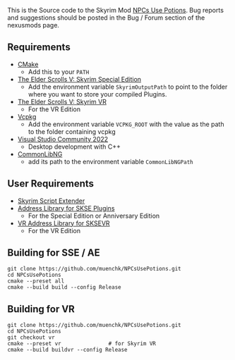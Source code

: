 This is the Source code to the Skyrim Mod [NPCs Use Potions](https://www.nexusmods.com/skyrimspecialedition/mods/67489).
Bug reports and suggestions should be posted in the Bug / Forum section of the nexusmods page.

## Requirements
* [CMake](https://cmake.org/)
	* Add this to your `PATH`
* [The Elder Scrolls V: Skyrim Special Edition](https://store.steampowered.com/app/489830)
	* Add the environment variable `SkyrimOutputPath` to point to the folder where you want to store your compiled Plugins.
* [The Elder Scrolls V: Skyrim VR](https://store.steampowered.com/app/611670)
	* For the VR Edition
* [Vcpkg](https://github.com/microsoft/vcpkg)
	* Add the environment variable `VCPKG_ROOT` with the value as the path to the folder containing vcpkg
* [Visual Studio Community 2022](https://visualstudio.microsoft.com/)
	* Desktop development with C++
* [CommonLibNG](https://github.com/CharmedBaryon/CommonLibSSE-NG)
	* add its path to the environment variable `CommonLibNGPath`

## User Requirements
* [Skyrim Script Extender](https://skse.silverlock.org/)
* [Address Library for SKSE Plugins](https://www.nexusmods.com/skyrimspecialedition/mods/32444)
	* For the Special Edition or Anniversary Edition
* [VR Address Library for SKSEVR](https://www.nexusmods.com/skyrimspecialedition/mods/58101)
	* For the VR Edition

## Building for SSE / AE
```
git clone https://github.com/muenchk/NPCsUsePotions.git
cd NPCsUsePotions
cmake --preset all 				
cmake --build build --config Release
```

## Building for VR
```
git clone https://github.com/muenchk/NPCsUsePotions.git
cd NPCsUsePotions
git checkout vr
cmake --preset vr				# for Skyrim VR
cmake --build buildvr --config Release
```
